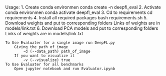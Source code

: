Usage:
    1. Create conda environmen
        conda create -n deepfl_eval
    2. Activate conda environmen
        conda activate deepfl_eval
    3. Cd to requirements
        cd requirements
    4. Install all required packages
        bash requirements.sh
    5. Download weights and put to corresponding folders
        Links of weights are in models/link.txt
    6. Download PCA models and put to corresponding folders
        Links of weights are in models/link.txt
    
    To Use Evaluater for a single image run DeepFL.py 
        Giving the path of image
            -d (--data_path) path_of_image
        If you want to visualize it
            -v (--visualize) true
    To Use Evaluater for all benchmarks
        Open jupyter notebook and run Evaluator.ipynb
